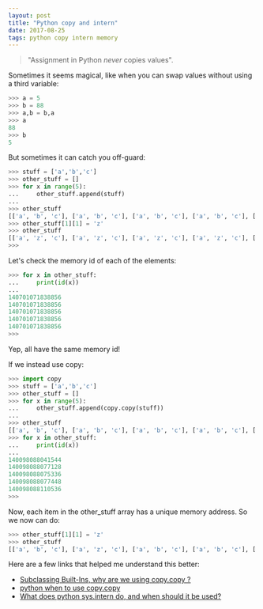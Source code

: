 ```yaml
---
layout: post
title: "Python copy and intern"
date: 2017-08-25
tags: python copy intern memory
---
```


> "Assignment in Python _never_ copies values".

Sometimes it seems magical, like when you can swap values without using a third variable:

```python
>>> a = 5
>>> b = 88
>>> a,b = b,a
>>> a
88
>>> b
5
```

But sometimes it can catch you off-guard:

```python
>>> stuff = ['a','b','c']
>>> other_stuff = []
>>> for x in range(5):
...     other_stuff.append(stuff)
...
>>> other_stuff
[['a', 'b', 'c'], ['a', 'b', 'c'], ['a', 'b', 'c'], ['a', 'b', 'c'], ['a', 'b', 'c']]
>>> other_stuff[1][1] = 'z'
>>> other_stuff
[['a', 'z', 'c'], ['a', 'z', 'c'], ['a', 'z', 'c'], ['a', 'z', 'c'], ['a', 'z', 'c']]
>>>

```

Let's check the memory id of each of the elements:
```python
>>> for x in other_stuff:
...     print(id(x))
...
140701071838856
140701071838856
140701071838856
140701071838856
140701071838856
>>>

```

Yep, all have the same memory id!

If we instead use copy:
```python
>>> import copy
>>> stuff = ['a','b','c']
>>> other_stuff = []
>>> for x in range(5):
...     other_stuff.append(copy.copy(stuff))
...
>>> other_stuff
[['a', 'b', 'c'], ['a', 'b', 'c'], ['a', 'b', 'c'], ['a', 'b', 'c'], ['a', 'b', 'c']]
>>> for x in other_stuff:
...     print(id(x))
...
140098088041544
140098088077128
140098088075336
140098088077448
140098088110536
>>>
```

Now, each item in the other_stuff array has a unique memory address. So we now can do:

```python
>>> other_stuff[1][1] = 'z'
>>> other_stuff
[['a', 'b', 'c'], ['a', 'z', 'c'], ['a', 'b', 'c'], ['a', 'b', 'c'], ['a', 'b', 'c']]
```

Here are a few links that helped me understand this better:

* [Subclassing Built-Ins, why are we using copy.copy ?](https://teamtreehouse.com/community/subclassing-builtins-why-are-we-using-copycopy)
* [python when to use copy.copy](https://stackoverflow.com/questions/7046971/python-when-to-use-copy-copy)
* [What does python sys.intern do, and when should it be used?](https://stackoverflow.com/questions/1136826/what-does-python-sys-intern-do-and-when-should-it-be-used)
